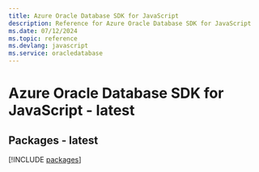 ```yaml
---
title: Azure Oracle Database SDK for JavaScript
description: Reference for Azure Oracle Database SDK for JavaScript
ms.date: 07/12/2024
ms.topic: reference
ms.devlang: javascript
ms.service: oracledatabase
---
```

# Azure Oracle Database SDK for JavaScript - latest
## Packages - latest
[!INCLUDE [packages](oracle-database-index.md)]